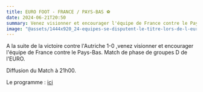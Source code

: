 ```yaml
---
title: EURO FOOT - FRANCE / PAYS-BAS ⚽
date: 2024-06-21T20:50
summary: Venez visionner et encourager l'équipe de France contre le Pays-Bas. Diffusion du Match à 21h00.
image: "@assets/1444x920_24-equipes-se-disputent-le-titre-lors-de-l-euro-en-allemagne-du-14-juin-au-14-juillet.webp"
---
```

A la suite de la victoire contre l'Autriche  1-0 ,venez visionner et encourager l'équipe de France contre le Pays-Bas. Match de phase de groupes D de l'EURO.

Diffusion du Match à 21h00.

Le programme : [ici](https://www.google.com/search?q=calendrier+euro+2024+match+france&sca_esv=2661ef6c07b945d4&sxsrf=ADLYWIIO9BLdLG-AigZtNMnXM_7iaJBKJg%3A1718780811534&ei=i4NyZoukIPackdUPytyN-AU&oq=programmation+euro+2024+match+&gs_lp=Egxnd3Mtd2l6LXNlcnAiHnByb2dyYW1tYXRpb24gZXVybyAyMDI0IG1hdGNoICoCCAEyBhAAGBYYHjIGEAAYFhgeMgYQABgWGB4yBhAAGBYYHjIIEAAYgAQYogQyCBAAGIAEGKIEMggQABiABBiiBDIIEAAYgAQYogQyCBAAGIAEGKIESOoVUPgCWMALcAF4AZABAJgBlwGgAbcGqgEDMS42uAEByAEA-AEBmAIIoAKUB8ICChAAGLADGNYEGEfCAgUQABiABMICBRAhGKABwgIFECEYnwXCAggQABgIGA0YHpgDAIgGAZAGCJIHAzEuN6AH5zI&sclient=gws-wiz-serp#sie=m;/g/11l77j6l43;2;/m/01l10v;dt;fp;1;;;)
